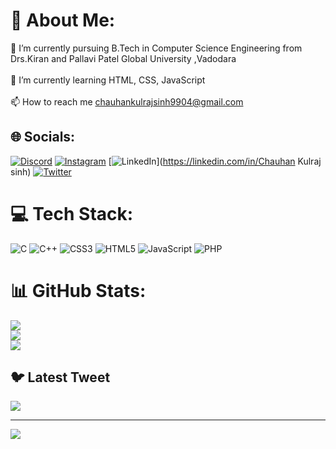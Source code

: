 # 💫 About Me:
🔭 I’m currently pursuing B.Tech in Computer Science Engineering from Drs.Kiran and Pallavi Patel Global University ,Vadodara<br><br>🌱 I’m currently learning HTML, CSS, JavaScript<br><br>📫 How to reach me chauhankulrajsinh9904@gmail.com


## 🌐 Socials:
[![Discord](https://img.shields.io/badge/Discord-%237289DA.svg?logo=discord&logoColor=white)](https://discord.gg/Chauhan_Kulrajsinh_9904#6356) [![Instagram](https://img.shields.io/badge/Instagram-%23E4405F.svg?logo=Instagram&logoColor=white)](https://instagram.com/chauhan_kulrajsinh_9904) [![LinkedIn](https://img.shields.io/badge/LinkedIn-%230077B5.svg?logo=linkedin&logoColor=white)](https://linkedin.com/in/Chauhan Kulraj sinh) [![Twitter](https://img.shields.io/badge/Twitter-%231DA1F2.svg?logo=Twitter&logoColor=white)](https://twitter.com/@kulraj_sinh) 

# 💻 Tech Stack:
![C](https://img.shields.io/badge/c-%2300599C.svg?style=for-the-badge&logo=c&logoColor=white) ![C++](https://img.shields.io/badge/c++-%2300599C.svg?style=for-the-badge&logo=c%2B%2B&logoColor=white) ![CSS3](https://img.shields.io/badge/css3-%231572B6.svg?style=for-the-badge&logo=css3&logoColor=white) ![HTML5](https://img.shields.io/badge/html5-%23E34F26.svg?style=for-the-badge&logo=html5&logoColor=white) ![JavaScript](https://img.shields.io/badge/javascript-%23323330.svg?style=for-the-badge&logo=javascript&logoColor=%23F7DF1E) ![PHP](https://img.shields.io/badge/php-%23777BB4.svg?style=for-the-badge&logo=php&logoColor=white)
# 📊 GitHub Stats:
![](https://github-readme-stats.vercel.app/api?username=Kulrajsinh9904&theme=radical&hide_border=false&include_all_commits=false&count_private=false)<br/>
![](https://github-readme-streak-stats.herokuapp.com/?user=Kulrajsinh9904&theme=radical&hide_border=false)<br/>
![](https://github-readme-stats.vercel.app/api/top-langs/?username=Kulrajsinh9904&theme=radical&hide_border=false&include_all_commits=false&count_private=false&layout=compact)

## 🐦 Latest Tweet
[![](https://gtce.itsvg.in/api?username=@kulraj_sinh)](https://github.com/VishwaGauravIn/github-twitter-card-embed)

---
[![](https://visitcount.itsvg.in/api?id=Kulrajsinh9904&icon=0&color=0)](https://visitcount.itsvg.in)

<!-- Proudly created with GPRM ( https://gprm.itsvg.in ) -->
